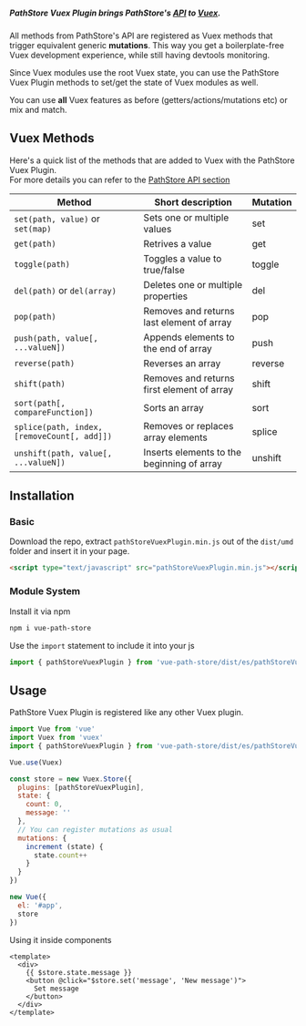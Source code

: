 ##### PathStore Vuex Plugin brings PathStore's [API](../path-store/api/) to [Vuex](https://vuex.vuejs.org/).  

All methods from PathStore's API are registered as Vuex methods that trigger 
equivalent generic **mutations**. This way you get a boilerplate-free Vuex development experience, while still having
devtools monitoring.

Since Vuex modules use the root Vuex state, you can use the PathStore Vuex Plugin methods to set/get the state
of Vuex modules as well.

You can use **all** Vuex features as before (getters/actions/mutations etc) or mix and match.

## Vuex Methods

Here's a quick list of the methods that are added to Vuex with the PathStore Vuex Plugin.  
For more details you can refer to the [PathStore API section](../path-store/api/)

| Method                                     | Short description                              | Mutation |                             
|--------------------------------------------|------------------------------------------------|----------|
| `set(path, value)` or `set(map)`           | Sets one or multiple values                    | set      |
| `get(path)`                                | Retrives a value                               | get      |
| `toggle(path)`                             | Toggles a value to true/false                  | toggle   |
| `del(path)` or `del(array)`                | Deletes one or multiple properties             | del      |
| `pop(path)`                                | Removes and returns last element of array      | pop      |
| `push(path, value[, ...valueN])`           | Appends elements to the end of array           | push     |
| `reverse(path)`                            | Reverses an array                              | reverse  |
| `shift(path)`                              | Removes and returns first element of array     | shift    |
| `sort(path[, compareFunction])`            | Sorts an array                                 | sort     |
| `splice(path, index, [removeCount[, add]])`| Removes or replaces array elements             | splice   |
| `unshift(path, value[, ...valueN])`        | Inserts elements to the beginning of array     | unshift  |

## Installation 

### Basic

Download the repo, extract ```pathStoreVuexPlugin.min.js``` out of the ```dist/umd``` folder
and insert it in your page.

``` html
<script type="text/javascript" src="pathStoreVuexPlugin.min.js"></script>
```

### Module System

Install it via npm
```sh
npm i vue-path-store
```

Use the ```import``` statement to include it into your js
``` js
import { pathStoreVuexPlugin } from 'vue-path-store/dist/es/pathStoreVuexPlugin.js'
```

## Usage 

PathStore Vuex Plugin is registered like any other Vuex plugin.

```js
import Vue from 'vue'
import Vuex from 'vuex'
import { pathStoreVuexPlugin } from 'vue-path-store/dist/es/pathStoreVuexPlugin.js'

Vue.use(Vuex)

const store = new Vuex.Store({
  plugins: [pathStoreVuexPlugin],
  state: {
    count: 0,
    message: ''
  },
  // You can register mutations as usual
  mutations: {
    increment (state) {
      state.count++
    }
  }
})

new Vue({
  el: '#app',
  store
})
```

Using it inside components
```vue
<template>
  <div>
    {{ $store.state.message }}
    <button @click="$store.set('message', 'New message')">
      Set message
    </button>
  </div>
</template>
```